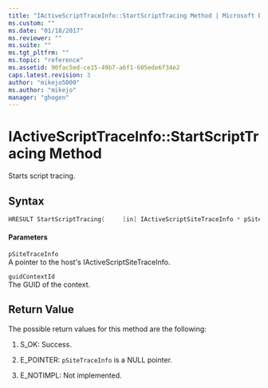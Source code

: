 ```yaml
---
title: "IActiveScriptTraceInfo::StartScriptTracing Method | Microsoft Docs"
ms.custom: ""
ms.date: "01/18/2017"
ms.reviewer: ""
ms.suite: ""
ms.tgt_pltfrm: ""
ms.topic: "reference"
ms.assetid: 90fac5ed-ce15-49b7-a6f1-605ede6f34e2
caps.latest.revision: 3
author: "mikejo5000"
ms.author: "mikejo"
manager: "ghogen"
---
```

# IActiveScriptTraceInfo::StartScriptTracing Method
Starts script tracing.  
  
## Syntax  
  
```cpp
HRESULT StartScriptTracing(     [in] IActiveScriptSiteTraceInfo * pSiteTraceInfo,     [in] GUID guidContextID );   
```  
  
#### Parameters  
 `pSiteTraceInfo`  
 A pointer to the host's IActiveScriptSiteTraceInfo.  
  
 `guidContextId`  
 The GUID of the context.  
  
## Return Value  
 The possible return values for this method are the following:  
  
1.  S_OK: Success.  
  
2.  E_POINTER: `pSiteTraceInfo` is a NULL pointer.  
  
3.  E_NOTIMPL: Not implemented.